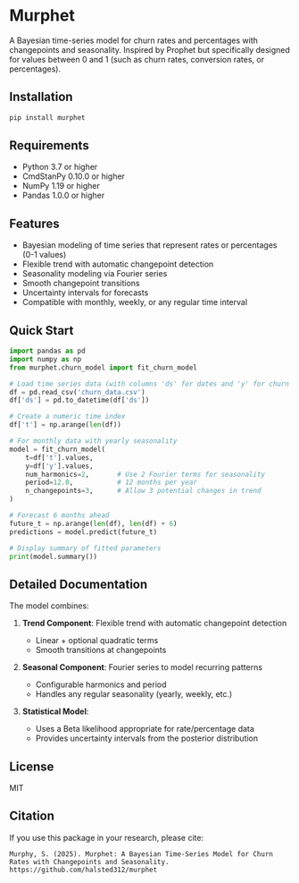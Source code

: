# Murphet

A Bayesian time-series model for churn rates and percentages with changepoints and seasonality. Inspired by Prophet but specifically designed for values between 0 and 1 (such as churn rates, conversion rates, or percentages).

## Installation

```bash
pip install murphet
```

## Requirements

- Python 3.7 or higher
- CmdStanPy 0.10.0 or higher
- NumPy 1.19 or higher
- Pandas 1.0.0 or higher

## Features

- Bayesian modeling of time series that represent rates or percentages (0-1 values)
- Flexible trend with automatic changepoint detection
- Seasonality modeling via Fourier series
- Smooth changepoint transitions
- Uncertainty intervals for forecasts
- Compatible with monthly, weekly, or any regular time interval

## Quick Start

```python
import pandas as pd
import numpy as np
from murphet.churn_model import fit_churn_model

# Load time series data (with columns 'ds' for dates and 'y' for churn rates)
df = pd.read_csv('churn_data.csv')
df['ds'] = pd.to_datetime(df['ds'])

# Create a numeric time index
df['t'] = np.arange(len(df))

# For monthly data with yearly seasonality
model = fit_churn_model(
    t=df['t'].values,
    y=df['y'].values,
    num_harmonics=2,       # Use 2 Fourier terms for seasonality
    period=12.0,           # 12 months per year
    n_changepoints=3,      # Allow 3 potential changes in trend
)

# Forecast 6 months ahead
future_t = np.arange(len(df), len(df) + 6)
predictions = model.predict(future_t)

# Display summary of fitted parameters
print(model.summary())
```

## Detailed Documentation

The model combines:

1. **Trend Component**: Flexible trend with automatic changepoint detection
   - Linear + optional quadratic terms
   - Smooth transitions at changepoints 

2. **Seasonal Component**: Fourier series to model recurring patterns
   - Configurable harmonics and period
   - Handles any regular seasonality (yearly, weekly, etc.)

3. **Statistical Model**: 
   - Uses a Beta likelihood appropriate for rate/percentage data
   - Provides uncertainty intervals from the posterior distribution

## License

MIT

## Citation

If you use this package in your research, please cite:

```
Murphy, S. (2025). Murphet: A Bayesian Time-Series Model for Churn Rates with Changepoints and Seasonality. 
https://github.com/halsted312/murphet
```